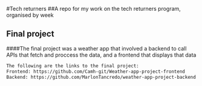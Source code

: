 #Tech returners
##A repo for my work on the tech returners program, organised by week

## Final project
####The final project was a weather app that involved a backend to call APIs that fetch and proccess the data, and a frontend that displays that data
```html
The following are the links to the final project:
Frontend: https://github.com/Camh-git/Weather-app-project-frontend
Backend: https://github.com/MarlonTancredo/weather-app-project-backend
```
